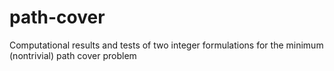 # path-cover
Computational results and tests of two integer formulations for the minimum (nontrivial) path cover problem
